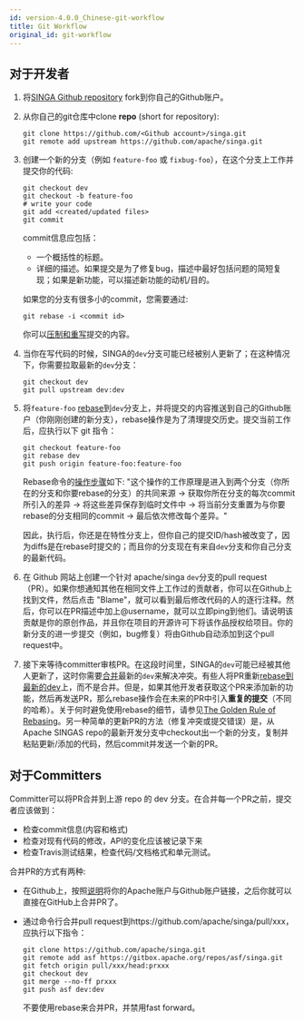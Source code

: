 ```yaml
---
id: version-4.0.0_Chinese-git-workflow
title: Git Workflow
original_id: git-workflow
---
```


<!--- Licensed to the Apache Software Foundation (ASF) under one or more contributor license agreements.  See the NOTICE file distributed with this work for additional information regarding copyright ownership.  The ASF licenses this file to you under the Apache License, Version 2.0 (the "License"); you may not use this file except in compliance with the License.  You may obtain a copy of the License at http://www.apache.org/licenses/LICENSE-2.0 Unless required by applicable law or agreed to in writing, software distributed under the License is distributed on an "AS IS" BASIS, WITHOUT WARRANTIES OR CONDITIONS OF ANY KIND, either express or implied.  See the License for the specific language governing permissions and limitations under the License.  -->

## 对于开发者

1. 将[SINGA Github repository](https://github.com/apache/singa) fork到你自己的Github账户。

2. 从你自己的git仓库中clone **repo** (short for repository):

   ```shell
   git clone https://github.com/<Github account>/singa.git
   git remote add upstream https://github.com/apache/singa.git
   ```

3. 创建一个新的分支（例如 `feature-foo` 或 `fixbug-foo`），在这个分支上工作并提交你的代码:

   ```shell
   git checkout dev
   git checkout -b feature-foo
   # write your code
   git add <created/updated files>
   git commit
   ```

   commit信息应包括：

   - 一个概括性的标题。
   - 详细的描述。如果提交是为了修复bug，描述中最好包括问题的简短复现；如果是新功能，可以描述新功能的动机/目的。

   如果您的分支有很多小的commit，您需要通过:

   ```shell
   git rebase -i <commit id>
   ```
   你可以[压制和重写](https://help.github.com/en/articles/about-git-rebase)提交的内容。

4. 当你在写代码的时候，SINGA的`dev`分支可能已经被别人更新了；在这种情况下，你需要拉取最新的`dev`分支：

   ```shell
   git checkout dev
   git pull upstream dev:dev
   ```

5. 将`feature-foo` [rebase](https://git-scm.com/book/en/v2/Git-Branching-Rebasing)到`dev`分支上，并将提交的内容推送到自己的Github账户（你刚刚创建的新分支），rebase操作是为了清理提交历史。提交当前工作后，应执行以下 git 指令：

   ```shell
   git checkout feature-foo
   git rebase dev
   git push origin feature-foo:feature-foo
   ```

   Rebase命令的[操作步骤](https://git-scm.com/book/en/v2/Git-Branching-Rebasing)如下: "这个操作的工作原理是进入到两个分支（你所在的分支和你要rebase的分支）的共同来源 -> 获取你所在分支的每次commit所引入的差异 -> 将这些差异保存到临时文件中 -> 将当前分支重置为与你要rebase的分支相同的commit -> 最后依次修改每个差异。"
   
    因此，执行后，你还是在特性分支上，但你自己的提交ID/hash被改变了，因为diffs是在rebase时提交的；而且你的分支现在有来自`dev`分支和你自己分支的最新代码。

6. 在 Github 网站上创建一个针对 apache/singa `dev`分支的pull request（PR）。如果你想通知其他在相同文件上工作过的贡献者，你可以在Github上找到文件，然后点击 "Blame"，就可以看到最后修改代码的人的逐行注释。然后，你可以在PR描述中加上@username，就可以立即ping到他们。请说明该贡献是你的原创作品，并且你在项目的开源许可下将该作品授权给项目。你的新分支的进一步提交（例如，bug修复）将由Github自动添加到这个pull request中。

7. 接下来等待committer审核PR。在这段时间里，SINGA的`dev`可能已经被其他人更新了，这时你需要[合并](https://docs.fast.ai/dev/git.html#how-to-keep-your-feature-branch-up-to-date)最新的`dev`来解决冲突。有些人将PR重新[rebase到最新的dev](https://github.com/edx/edx-platform/wiki/How-to-Rebase-a-Pull-Request)上，而不是合并。但是，如果其他开发者获取这个PR来添加新的功能，然后再发送PR，那么rebase操作会在未来的PR中引入**重复的提交**（不同的哈希）。关于何时避免使用rebase的细节，请参见[The Golden Rule of Rebasing](https://www.atlassian.com/git/tutorials/merging-vs-rebasing)。另一种简单的更新PR的方法（修复冲突或提交错误）是，从Apache SINGAS repo的最新开发分支中checkout出一个新的分支，复制并粘贴更新/添加的代码，然后commit并发送一个新的PR。

## 对于Committers

Committer可以将PR合并到上游 repo 的 dev 分支。在合并每一个PR之前，提交者应该做到：

- 检查commit信息(内容和格式)
- 检查对现有代码的修改，API的变化应该被记录下来
- 检查Travis测试结果，检查代码/文档格式和单元测试。

合并PR的方式有两种:

- 在Github上，按照[说明](https://gitbox.apache.org/setup/)将你的Apache账户与Github账户链接，之后你就可以直接在GitHub上合并PR了。
- 通过命令行合并pull request到https://github.com/apache/singa/pull/xxx，应执行以下指令：

  ```shell
  git clone https://github.com/apache/singa.git
  git remote add asf https://gitbox.apache.org/repos/asf/singa.git
  git fetch origin pull/xxx/head:prxxx
  git checkout dev
  git merge --no-ff prxxx
  git push asf dev:dev
  ```
  不要使用rebase来合并PR，并禁用fast forward。
